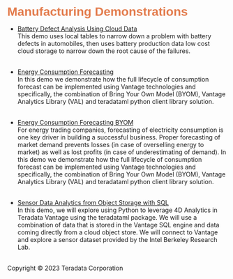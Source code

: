 <b style = 'font-size:28px;font-family:Arial;color:#E37C4D'>Manufacturing Demonstrations</b>
 
* [Battery Defect Analysis Using Cloud Data](../UseCases/ManufacturingDefects/ManufacturingDefects.ipynb)
<br>This demo uses local tables to narrow down a problem with battery defects in automobiles, then uses battery production data low cost cloud storage to narrow down the root cause of the failures.<br><br>
 
* [Energy Consumption Forecasting](../Consumption_Forecasting_BYOM/Consumption_Forecasting_BYOM.ipynb)
<br>In this demo we demonstrate how the full lifecycle of consumption forecast can be implemented using Vantage technologies and specifically, the combination of Bring Your Own Model (BYOM), Vantage Analytics Library (VAL) and teradataml python client library solution.<br><br>
 
* [Energy Consumption Forecasting BYOM](../UseCases/Consumption_Forecasting_BYOM/Energy_Consumption_Forecasting_BYOM.ipynb)
<br>For energy trading companies, forecasting of electricity consumption is one key driver in building a successful business. Proper forecasting of market demand prevents losses (in case of overselling energy to market) as well as lost profits (in case of underestimating of demand). In this demo we demonstrate how the full lifecycle of consumption forecast can be implemented using Vantage technologies and specifically, the combination of Bring Your Own Model (BYOM), Vantage Analytics Library (VAL) and teradataml python client library solution.<br><br>
 
* [Sensor Data Analytics from Object Storage with SQL](../UseCases/IndoorSensor/IndoorSensor.ipynb)
<br>In this demo, we will explore using Python to leverage 4D Analytics in Teradata Vantage using the teradataml package. We will use a combination of data that is stored in the Vantage SQL engine and data coming directly from a cloud object store. We will connect to Vantage and explore a sensor dataset provided by the Intel Berkeley Research Lab.<br><br>
 

Copyright © 2023 Teradata Corporation

